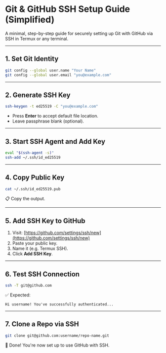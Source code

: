 # Git & GitHub SSH Setup Guide (Simplified)

A minimal, step-by-step guide for securely setting up Git with GitHub via SSH in Termux or any terminal.

---

## 1. Set Git Identity

```bash
git config --global user.name "Your Name"
git config --global user.email "you@example.com"
```

---

## 2. Generate SSH Key

```bash
ssh-keygen -t ed25519 -C "you@example.com"
```

- Press **Enter** to accept default file location.
- Leave passphrase blank (optional).

---

## 3. Start SSH Agent and Add Key

```bash
eval "$(ssh-agent -s)"
ssh-add ~/.ssh/id_ed25519
```

---

## 4. Copy Public Key

```bash
cat ~/.ssh/id_ed25519.pub
```

📋 Copy the output.

---

## 5. Add SSH Key to GitHub

1. Visit: [https://github.com/settings/ssh/new](https://github.com/settings/ssh/new)
2. Paste your public key.
3. Name it (e.g. Termux SSH).
4. Click **Add SSH Key**.

---

## 6. Test SSH Connection

```bash
ssh -T git@github.com
```

✅ Expected:
```
Hi username! You've successfully authenticated...
```

---

## 7. Clone a Repo via SSH

```bash
git clone git@github.com:username/repo-name.git
```

📌 Done! You're now set up to use GitHub with SSH.
